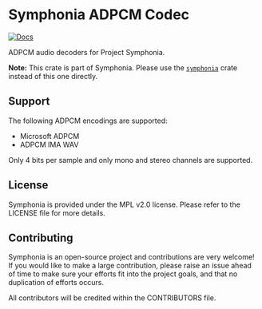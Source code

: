 # Symphonia ADPCM Codec

[![Docs](https://docs.rs/symphonia-codec-adpcm/badge.svg)](https://docs.rs/symphonia-codec-adpcm)

ADPCM audio decoders for Project Symphonia.

**Note:** This crate is part of Symphonia. Please use the [`symphonia`](https://crates.io/crates/symphonia) crate instead of this one directly.

## Support

The following ADPCM encodings are supported:

* Microsoft ADPCM
* ADPCM IMA WAV

Only 4 bits per sample and only mono and stereo channels are supported.

## License

Symphonia is provided under the MPL v2.0 license. Please refer to the LICENSE file for more details.

## Contributing

Symphonia is an open-source project and contributions are very welcome! If you would like to make a large contribution, please raise an issue ahead of time to make sure your efforts fit into the project goals, and that no duplication of efforts occurs.

All contributors will be credited within the CONTRIBUTORS file.

